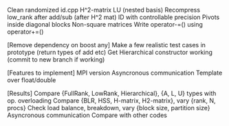 Clean randomized id.cpp
H^2-matrix LU (nested basis)
Recompress low_rank after add/sub (after H^2 mat)
ID with controllable precision
Pivots inside diagonal blocks
Non-square matrices
Write operator-=() using operator+=()

[Remove dependency on boost any]
Make a few realistic test cases in prototype (return types of add etc)
Get Hierarchical constructor working (commit to new branch if working)

[Features to implement]
MPI version
Asyncronous communication
Template over float/double

[Results]
Compare {FullRank, LowRank, Hierarchical}, {A, L, U} types with op. overloading
Compare {BLR, HSS, H-matrix, H2-matrix}, vary {rank, N, procs}
Check load balance, breakdown, vary {block size, partition size}
Asyncronous communication
Compare with other codes
